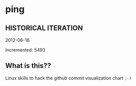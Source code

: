 # ping

## HISTORICAL ITERATION
2012-06-16

Incremented: 5493

## What is this?? 
Linux skills to hack the github commit visualization chart `;-)`
